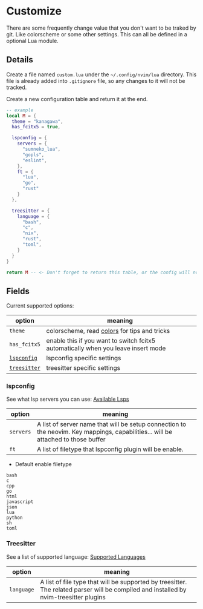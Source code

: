 # Customize

There are some frequently change value that you don't want to be traked by git.
Like colorscheme or some other settings.
This can all be defined in a optional Lua module.

## Details

Create a file named `custom.lua` under the `~/.config/nvim/lua` directory.
This file is already added into `.gitignore` file, so any changes to it will
not be tracked.

Create a new configuration table and return it at the end.

```lua
-- example
local M = {
  theme = "kanagawa",
  has_fcitx5 = true,

  lspconfig = {
    servers = {
      "sumneko_lua",
      "gopls",
      "eslint",
    },
    ft = {
      "lua",
      "go",
      "rust"
    }
  },

  treesitter = {
    language = {
      "bash",
      "c",
      "nix",
      "rust",
      "toml",
    }
  }
}

return M -- <- Don't forget to return this table, or the config will not acceive what you configured
```

## Fields

Current supported options:

| option                      | meaning                                                                           |
|-----------------------------|-----------------------------------------------------------------------------------|
| `theme`                     | colorscheme, read [colors](./colors.md) for tips and tricks                       |
| `has_fcitx5`                | enable this if you want to switch fcitx5 automatically when you leave insert mode |
| [`lspconfig`](#lspconfig)   | lspconfig specific settings                                                       |
| [`treesitter`](#Treesitter) | treesitter specific settings                                                      |

### lspconfig

See what lsp servers you can use: [Available Lsps](https://github.com/williamboman/nvim-lsp-installer#available-lsps)

| option    | meaning                                                                                                                           |
|-----------|-----------------------------------------------------------------------------------------------------------------------------------|
| `servers` | A list of server name that will be setup connection to the neovim. Key mappings, capabilities... will be attached to those buffer |
| `ft`      | A list of filetype that lspconfig plugin will be enable.                                                                          |

- Default enable filetype

```text
bash
c
cpp
go
html
javascript
json
lua
python
sh
toml
```

### Treesitter

See a list of supported language: [Supported Languages](https://github.com/nvim-treesitter/nvim-treesitter#supported-languages)

| option     | meaning                                                                                                                                |
|------------|----------------------------------------------------------------------------------------------------------------------------------------|
| `language` | A list of file type that will be supported by treesitter. The related parser will be compiled and installed by nvim-treesitter plugins |
